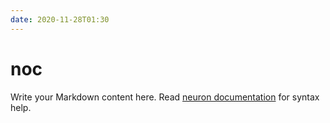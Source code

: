 ```yaml
---
date: 2020-11-28T01:30
---
```


# noc

Write your Markdown content here. Read [neuron documentation](https://neuron.zettel.page/2011404.html) for syntax help.

